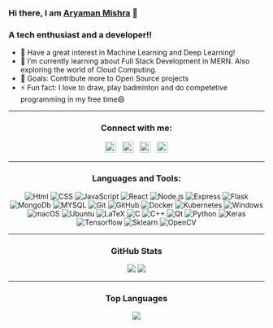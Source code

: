 ### Hi there, I am [Aryaman Mishra][website] 👋

### A tech enthusiast and a developer!!

- 🔭 Have a great interest in Machine Learning and Deep Learning!
- 🌱 I’m currently learning about Full Stack Development in MERN. Also exploring the world of Cloud Computing.
- 🥅 Goals: Contribute more to Open Source projects
- ⚡ Fun fact: I love to draw, play badminton and do competetive programming in my free time😄

***

<div align = center>

### Connect with me:

  [<img margin="50px" alt="aryaman0098.github.io/aryaman0098" width="22px" src="https://image.flaticon.com/icons/png/512/975/975645.png" />][website]&nbsp;&nbsp;
  [<img margin="50px" alt="Aryaman | LinkedIn" width="22px" src="https://cdn-icons.flaticon.com/png/128/3536/premium/3536505.png?token=exp=1649531660~hmac=8c8b7c0fa305d78c09955135dacbadfc" />][linkedin]&nbsp;&nbsp;
  [<img margin="50px" alt="Aryaman | Instagram" width="22px" src="https://image.flaticon.com/icons/png/512/1384/1384063.png" />][instagram]&nbsp;&nbsp;
  [<img margin="50px" alt="Aryaman | Facebook" width="22px" src="https://image.flaticon.com/icons/png/512/145/145802.png" />][facebook]  
  
***
  
### Languages and Tools:

  ![Html](https://img.shields.io/badge/Html-14354C?style=for-the-badge&logo=Html&logoColor=white)
  ![CSS](https://img.shields.io/badge/CSS-14354C?style=for-the-badge&logo=CSS&logoColor=white)
  ![JavaScript](https://img.shields.io/badge/JavaScript-14354C?style=for-the-badge&logo=JavaScript&logoColor=white)
  ![React](https://img.shields.io/badge/React-14354C?style=for-the-badge&logo=React&logoColor=white)
  ![Node.js](https://img.shields.io/badge/Node.js-14354C?style=for-the-badge&logo=Node.js&logoColor=white)
  ![Express](https://img.shields.io/badge/Express-14354C?style=for-the-badge&logo=Express&logoColor=white)
  ![Flask](https://img.shields.io/badge/Flask-14354C?style=for-the-badge&logo=Flask&logoColor=white)
  ![MongoDb](https://img.shields.io/badge/MongoDb-14354C?style=for-the-badge&logo=MongoDb&logoColor=white)
  ![MYSQL](https://img.shields.io/badge/MYSQL-14354C?style=for-the-badge&logo=MYSQL&logoColor=white)
  ![Git](https://img.shields.io/badge/Git-14354C?style=for-the-badge&logo=Git&logoColor=white)
  ![GitHub](https://img.shields.io/badge/GitHub-14354C?style=for-the-badge&logo=GitHub&logoColor=white)
  ![Docker](https://img.shields.io/badge/Docker-14354C?style=for-the-badge&logo=Docker&logoColor=white)
  ![Kubernetes](https://img.shields.io/badge/Kubernetes-14354C?style=for-the-badge&logo=Kubernetes&logoColor=white)
  ![Windows](https://img.shields.io/badge/Windows-14354C?style=for-the-badge&logo=Windows&logoColor=white)
  ![macOS](https://img.shields.io/badge/macOS-14354C?style=for-the-badge&logo=macOS&logoColor=white)
  ![Ubuntu](https://img.shields.io/badge/Ubuntu-14354C?style=for-the-badge&logo=Ubuntu&logoColor=white)
  ![LaTeX](https://img.shields.io/badge/LaTeX-14354C?style=for-the-badge&logo=LaTeX&logoColor=white)
  ![C](https://img.shields.io/badge/C-14354C?style=for-the-badge&logo=C&logoColor=white)
  ![C++](https://img.shields.io/badge/C++-14354C?style=for-the-badge&logo=C++&logoColor=white)
  ![Qt](https://img.shields.io/badge/Qt-14354C?style=for-the-badge&logo=Qt&logoColor=white)
  ![Python](https://img.shields.io/badge/Python-14354C?style=for-the-badge&logo=Python&logoColor=white)
  ![Keras](https://img.shields.io/badge/Keras-14354C?style=for-the-badge&logo=Keras&logoColor=white)
  ![Tensorflow](https://img.shields.io/badge/Tensorflow-14354C?style=for-the-badge&logo=Tensorflow&logoColor=white)
  ![Sklearn](https://img.shields.io/badge/Sklearn-14354C?style=for-the-badge&logo=Sklearn&logoColor=white)
  ![OpenCV](https://img.shields.io/badge/OpenCV-14354C?style=for-the-badge&logo=OpenCV&logoColor=white)
  
  
*** 
  
  ### GitHub Stats
  
  ![](https://github-readme-stats.vercel.app/api?username=aryaman0098&show_icons=true&theme=material-palenight&hide=issues,prs&hide_border=true)
  ![](https://github-readme-streak-stats.herokuapp.com/?user=aryaman0098&show_icons=true&hide_border=true&theme=material-palenight)
  
  
***
  
  ### Top Languages
  
  ![](https://github-readme-stats.vercel.app/api/top-langs/?username=aryaman0098&layout=compact&hide=SCSS,css,html&theme=material-palenight&hide_border=true)
  
</div>

[website]: https://aryaman0098.github.io/aryamanMishra/
[twitter]: https://twitter.com/Aryaman0098
[instagram]: https://www.instagram.com/aryaman_mishra_98/
[linkedin]: https://www.linkedin.com/in/aryaman-mishra-a3360a16b/
[facebook]: https://www.facebook.com/aryaman.mishra.944/
